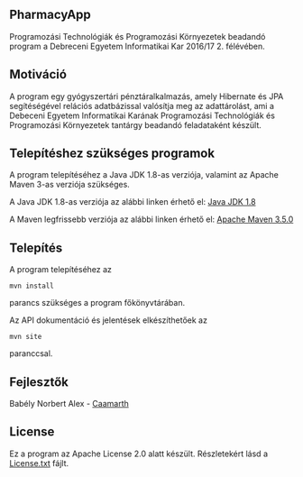 ## PharmacyApp

Programozási Technológiák és Programozási Környezetek beadandó program a 
Debreceni Egyetem Informatikai Kar 2016/17 2. félévében.

## Motiváció

A program egy gyógyszertári pénztáralkalmazás, amely Hibernate és JPA 
segítéségével relációs adatbázissal valósítja meg az adattárolást, ami a Debeceni Egyetem Informatikai Karának Programozási Technológiák és Programozási Környezetek tantárgy beadandó feladataként készült.


## Telepítéshez szükséges programok

A program telepítéséhez a Java JDK 1.8-as verziója, valamint az Apache Maven 3-as verziója szükséges.

A Java JDK 1.8-as verziója az alábbi linken érhető el:
[Java JDK 1.8](http://www.oracle.com/technetwork/java/javase/downloads/jdk8-downloads-2133151.html)

A Maven legfrissebb verziója az alábbi linken érhető el:
[Apache Maven 3.5.0](http://maven.apache.org/download.cgi)

## Telepítés

A program telepítéséhez az 
```
mvn install 
```
parancs szükséges a program főkönyvtárában.

Az API dokumentáció és jelentések elkészíthetőek az 
```
mvn site
```
paranccsal.

## Fejlesztők

Babély Norbert Alex - [Caamarth](https://github.com/Caamarth)

## License

Ez a program az Apache License 2.0 alatt készült.
Részletekért lásd a [License.txt](License.txt) fájlt.